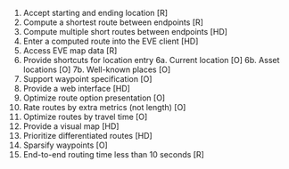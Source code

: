 1. Accept starting and ending location [R]
2. Compute a shortest route between endpoints [R]
3. Compute multiple short routes between endpoints [HD]
4. Enter a computed route into the EVE client [HD]
5. Access EVE map data [R]
6. Provide shortcuts for location entry
   6a. Current location [O]
   6b. Asset locations [O]
   7b. Well-known places [O]
7. Support waypoint specification [O]
8. Provide a web interface [HD]
9. Optimize route option presentation [O]
10. Rate routes by extra metrics (not length) [O]
11. Optimize routes by travel time [O]
12. Provide a visual map [HD]
13. Prioritize differentiated routes [HD]
14. Sparsify waypoints [O]
15. End-to-end routing time less than 10 seconds [R]

